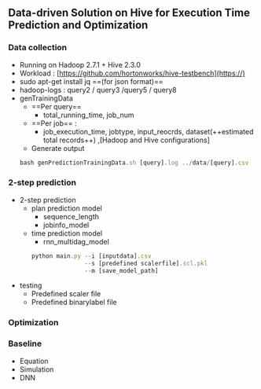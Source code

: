 ## Data-driven Solution on Hive for Execution Time Prediction and Optimization

### Data collection
* Running on Hadoop 2.7.1 + Hive 2.3.0
* Workload : [https://github.com/hortonworks/hive-testbench](https://)
* sudo apt-get install jq ==(for json format)==
* hadoop-logs : query2 / query3 /query5 / query8
* genTrainingData 
    * ==Per query==
        * total_running_time, job_num
    * ==Per job== : 
        * job_execution_time, jobtype, input_reocrds, dataset(++estimated total records++) ,[Hadoop and Hive configurations]
    * Generate output
    ```javascript
    bash genPredictionTrainingData.sh [query].log ../data/[query].csv
    ```

### 2-step prediction
* 2-step prediction
    * plan prediction model
        * sequence_length
        * jobinfo_model
    * time prediction model
        * rnn_multidag_model
        ```javascript
        python main.py --i [inputdata].csv 
                       --s [predefined scalerfile].scl.pkl 
                       --m [save_model_path]
        ```
* testing
    * Predefined scaler file
    * Predefined binarylabel file
        
### Optimization

### Baseline
* Equation
* Simulation
* DNN
